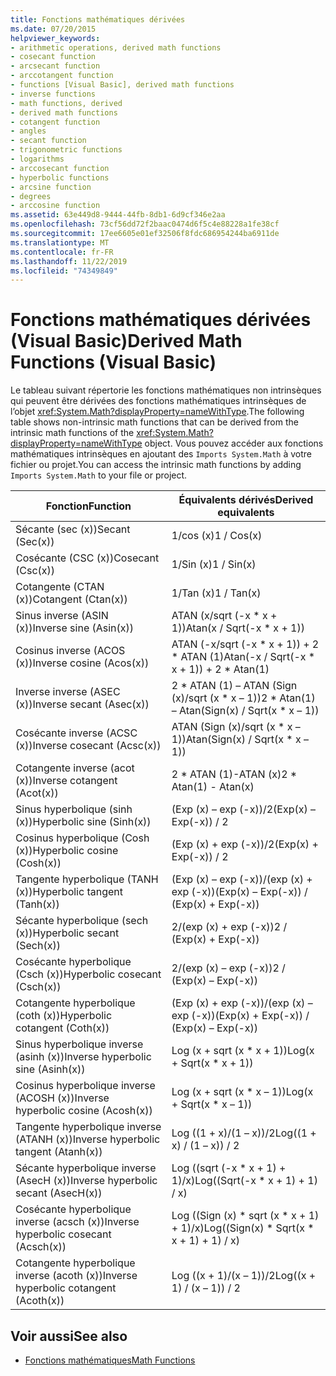 ```yaml
---
title: Fonctions mathématiques dérivées
ms.date: 07/20/2015
helpviewer_keywords:
- arithmetic operations, derived math functions
- cosecant function
- arcsecant function
- arccotangent function
- functions [Visual Basic], derived math functions
- inverse functions
- math functions, derived
- derived math functions
- cotangent function
- angles
- secant function
- trigonometric functions
- logarithms
- arccosecant function
- hyperbolic functions
- arcsine function
- degrees
- arccosine function
ms.assetid: 63e449d8-9444-44fb-8db1-6d9cf346e2aa
ms.openlocfilehash: 73cf56dd72f2baac0474d6f5c4e88228a1fe38cf
ms.sourcegitcommit: 17ee6605e01ef32506f8fdc686954244ba6911de
ms.translationtype: MT
ms.contentlocale: fr-FR
ms.lasthandoff: 11/22/2019
ms.locfileid: "74349849"
---
```

# <a name="derived-math-functions-visual-basic"></a><span data-ttu-id="b31fd-102">Fonctions mathématiques dérivées (Visual Basic)</span><span class="sxs-lookup"><span data-stu-id="b31fd-102">Derived Math Functions (Visual Basic)</span></span>
<span data-ttu-id="b31fd-103">Le tableau suivant répertorie les fonctions mathématiques non intrinsèques qui peuvent être dérivées des fonctions mathématiques intrinsèques de l’objet <xref:System.Math?displayProperty=nameWithType>.</span><span class="sxs-lookup"><span data-stu-id="b31fd-103">The following table shows non-intrinsic math functions that can be derived from the intrinsic math functions of the <xref:System.Math?displayProperty=nameWithType> object.</span></span> <span data-ttu-id="b31fd-104">Vous pouvez accéder aux fonctions mathématiques intrinsèques en ajoutant des `Imports System.Math` à votre fichier ou projet.</span><span class="sxs-lookup"><span data-stu-id="b31fd-104">You can access the intrinsic math functions by adding `Imports System.Math` to your file or project.</span></span>  
  
|<span data-ttu-id="b31fd-105">Fonction</span><span class="sxs-lookup"><span data-stu-id="b31fd-105">Function</span></span>|<span data-ttu-id="b31fd-106">Équivalents dérivés</span><span class="sxs-lookup"><span data-stu-id="b31fd-106">Derived equivalents</span></span>|  
|--------------|-------------------------|  
|<span data-ttu-id="b31fd-107">Sécante (sec (x))</span><span class="sxs-lookup"><span data-stu-id="b31fd-107">Secant (Sec(x))</span></span>|<span data-ttu-id="b31fd-108">1/cos (x)</span><span class="sxs-lookup"><span data-stu-id="b31fd-108">1 / Cos(x)</span></span>|  
|<span data-ttu-id="b31fd-109">Cosécante (CSC (x))</span><span class="sxs-lookup"><span data-stu-id="b31fd-109">Cosecant (Csc(x))</span></span>|<span data-ttu-id="b31fd-110">1/Sin (x)</span><span class="sxs-lookup"><span data-stu-id="b31fd-110">1 / Sin(x)</span></span>|  
|<span data-ttu-id="b31fd-111">Cotangente (CTAN (x))</span><span class="sxs-lookup"><span data-stu-id="b31fd-111">Cotangent (Ctan(x))</span></span>|<span data-ttu-id="b31fd-112">1/Tan (x)</span><span class="sxs-lookup"><span data-stu-id="b31fd-112">1 / Tan(x)</span></span>|  
|<span data-ttu-id="b31fd-113">Sinus inverse (ASIN (x))</span><span class="sxs-lookup"><span data-stu-id="b31fd-113">Inverse sine (Asin(x))</span></span>|<span data-ttu-id="b31fd-114">ATAN (x/sqrt (-x \* x + 1))</span><span class="sxs-lookup"><span data-stu-id="b31fd-114">Atan(x / Sqrt(-x \* x + 1))</span></span>|  
|<span data-ttu-id="b31fd-115">Cosinus inverse (ACOS (x))</span><span class="sxs-lookup"><span data-stu-id="b31fd-115">Inverse cosine (Acos(x))</span></span>|<span data-ttu-id="b31fd-116">ATAN (-x/sqrt (-x \* x + 1)) + 2 \* ATAN (1)</span><span class="sxs-lookup"><span data-stu-id="b31fd-116">Atan(-x / Sqrt(-x \* x + 1)) + 2 \* Atan(1)</span></span>|  
|<span data-ttu-id="b31fd-117">Inverse inverse (ASEC (x))</span><span class="sxs-lookup"><span data-stu-id="b31fd-117">Inverse secant (Asec(x))</span></span>|<span data-ttu-id="b31fd-118">2 \* ATAN (1) – ATAN (Sign (x)/sqrt (x \* x – 1))</span><span class="sxs-lookup"><span data-stu-id="b31fd-118">2 \* Atan(1) – Atan(Sign(x) / Sqrt(x \* x – 1))</span></span>|  
|<span data-ttu-id="b31fd-119">Cosécante inverse (ACSC (x))</span><span class="sxs-lookup"><span data-stu-id="b31fd-119">Inverse cosecant (Acsc(x))</span></span>|<span data-ttu-id="b31fd-120">ATAN (Sign (x)/sqrt (x \* x – 1))</span><span class="sxs-lookup"><span data-stu-id="b31fd-120">Atan(Sign(x) / Sqrt(x \* x – 1))</span></span>|  
|<span data-ttu-id="b31fd-121">Cotangente inverse (acot (x))</span><span class="sxs-lookup"><span data-stu-id="b31fd-121">Inverse cotangent (Acot(x))</span></span>|<span data-ttu-id="b31fd-122">2 \* ATAN (1)-ATAN (x)</span><span class="sxs-lookup"><span data-stu-id="b31fd-122">2 \* Atan(1) - Atan(x)</span></span>|  
|<span data-ttu-id="b31fd-123">Sinus hyperbolique (sinh (x))</span><span class="sxs-lookup"><span data-stu-id="b31fd-123">Hyperbolic sine (Sinh(x))</span></span>|<span data-ttu-id="b31fd-124">(Exp (x) – exp (-x))/2</span><span class="sxs-lookup"><span data-stu-id="b31fd-124">(Exp(x) – Exp(-x)) / 2</span></span>|  
|<span data-ttu-id="b31fd-125">Cosinus hyperbolique (Cosh (x))</span><span class="sxs-lookup"><span data-stu-id="b31fd-125">Hyperbolic cosine (Cosh(x))</span></span>|<span data-ttu-id="b31fd-126">(Exp (x) + exp (-x))/2</span><span class="sxs-lookup"><span data-stu-id="b31fd-126">(Exp(x) + Exp(-x)) / 2</span></span>|  
|<span data-ttu-id="b31fd-127">Tangente hyperbolique (TANH (x))</span><span class="sxs-lookup"><span data-stu-id="b31fd-127">Hyperbolic tangent (Tanh(x))</span></span>|<span data-ttu-id="b31fd-128">(Exp (x) – exp (-x))/(exp (x) + exp (-x))</span><span class="sxs-lookup"><span data-stu-id="b31fd-128">(Exp(x) – Exp(-x)) / (Exp(x) + Exp(-x))</span></span>|  
|<span data-ttu-id="b31fd-129">Sécante hyperbolique (sech (x))</span><span class="sxs-lookup"><span data-stu-id="b31fd-129">Hyperbolic secant (Sech(x))</span></span>|<span data-ttu-id="b31fd-130">2/(exp (x) + exp (-x))</span><span class="sxs-lookup"><span data-stu-id="b31fd-130">2 / (Exp(x) + Exp(-x))</span></span>|  
|<span data-ttu-id="b31fd-131">Cosécante hyperbolique (Csch (x))</span><span class="sxs-lookup"><span data-stu-id="b31fd-131">Hyperbolic cosecant (Csch(x))</span></span>|<span data-ttu-id="b31fd-132">2/(exp (x) – exp (-x))</span><span class="sxs-lookup"><span data-stu-id="b31fd-132">2 / (Exp(x) – Exp(-x))</span></span>|  
|<span data-ttu-id="b31fd-133">Cotangente hyperbolique (coth (x))</span><span class="sxs-lookup"><span data-stu-id="b31fd-133">Hyperbolic cotangent (Coth(x))</span></span>|<span data-ttu-id="b31fd-134">(Exp (x) + exp (-x))/(exp (x) – exp (-x))</span><span class="sxs-lookup"><span data-stu-id="b31fd-134">(Exp(x) + Exp(-x)) / (Exp(x) – Exp(-x))</span></span>|  
|<span data-ttu-id="b31fd-135">Sinus hyperbolique inverse (asinh (x))</span><span class="sxs-lookup"><span data-stu-id="b31fd-135">Inverse hyperbolic sine (Asinh(x))</span></span>|<span data-ttu-id="b31fd-136">Log (x + sqrt (x \* x + 1))</span><span class="sxs-lookup"><span data-stu-id="b31fd-136">Log(x + Sqrt(x \* x + 1))</span></span>|  
|<span data-ttu-id="b31fd-137">Cosinus hyperbolique inverse (ACOSH (x))</span><span class="sxs-lookup"><span data-stu-id="b31fd-137">Inverse hyperbolic cosine (Acosh(x))</span></span>|<span data-ttu-id="b31fd-138">Log (x + sqrt (x \* x – 1))</span><span class="sxs-lookup"><span data-stu-id="b31fd-138">Log(x + Sqrt(x \* x – 1))</span></span>|  
|<span data-ttu-id="b31fd-139">Tangente hyperbolique inverse (ATANH (x))</span><span class="sxs-lookup"><span data-stu-id="b31fd-139">Inverse hyperbolic tangent (Atanh(x))</span></span>|<span data-ttu-id="b31fd-140">Log ((1 + x)/(1 – x))/2</span><span class="sxs-lookup"><span data-stu-id="b31fd-140">Log((1 + x) / (1 – x)) / 2</span></span>|  
|<span data-ttu-id="b31fd-141">Sécante hyperbolique inverse (AsecH (x))</span><span class="sxs-lookup"><span data-stu-id="b31fd-141">Inverse hyperbolic secant (AsecH(x))</span></span>|<span data-ttu-id="b31fd-142">Log ((sqrt (-x \* x + 1) + 1)/x)</span><span class="sxs-lookup"><span data-stu-id="b31fd-142">Log((Sqrt(-x \* x + 1) + 1) / x)</span></span>|  
|<span data-ttu-id="b31fd-143">Cosécante hyperbolique inverse (acsch (x))</span><span class="sxs-lookup"><span data-stu-id="b31fd-143">Inverse hyperbolic cosecant (Acsch(x))</span></span>|<span data-ttu-id="b31fd-144">Log ((Sign (x) \* sqrt (x \* x + 1) + 1)/x)</span><span class="sxs-lookup"><span data-stu-id="b31fd-144">Log((Sign(x) \* Sqrt(x \* x + 1) + 1) / x)</span></span>|  
|<span data-ttu-id="b31fd-145">Cotangente hyperbolique inverse (acoth (x))</span><span class="sxs-lookup"><span data-stu-id="b31fd-145">Inverse hyperbolic cotangent (Acoth(x))</span></span>|<span data-ttu-id="b31fd-146">Log ((x + 1)/(x – 1))/2</span><span class="sxs-lookup"><span data-stu-id="b31fd-146">Log((x + 1) / (x – 1)) / 2</span></span>|  
  
## <a name="see-also"></a><span data-ttu-id="b31fd-147">Voir aussi</span><span class="sxs-lookup"><span data-stu-id="b31fd-147">See also</span></span>

- [<span data-ttu-id="b31fd-148">Fonctions mathématiques</span><span class="sxs-lookup"><span data-stu-id="b31fd-148">Math Functions</span></span>](../../../visual-basic/language-reference/functions/math-functions.md)
